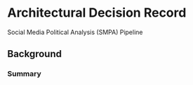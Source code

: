 # Architectural Decision Record
Social Media Political Analysis (SMPA) Pipeline 

## Background
### Summary

